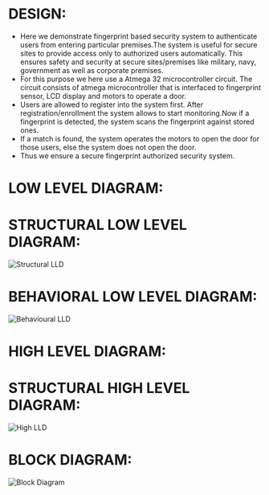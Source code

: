 # DESIGN:

 * Here we demonstrate fingerprint based security system to authenticate users from entering particular premises.The system is useful for secure sites to provide access only to authorized users automatically. This ensures safety and security at secure sites/premises like military, navy, government as well as corporate premises.
 * For this purpose we here use a Atmega 32 microcontroller circuit. The circuit consists of atmega microcontroller that is interfaced to fingerprint sensor, LCD display and motors to operate a door.
 * Users are allowed to register into the system first. After registration/enrollment the system allows to start monitoring.Now if a fingerprint is detected, the system scans the fingerprint against stored ones.
 * If a match is found, the system operates the motors to open the door for those users, else the system does not open the door.
 * Thus we ensure a secure fingerprint authorized security system.

  # LOW LEVEL DIAGRAM:
 
# STRUCTURAL LOW LEVEL DIAGRAM:
![Structural LLD](https://user-images.githubusercontent.com/71927150/157083427-9d7c64df-3310-413c-a2f7-347383944032.png)


# BEHAVIORAL LOW LEVEL DIAGRAM:
![Behavioural LLD](https://user-images.githubusercontent.com/71927150/157083454-e6cf9146-8ba3-47f0-ba18-c6a471f82799.png)


# HIGH LEVEL DIAGRAM:

# STRUCTURAL HIGH LEVEL DIAGRAM:
![High LLD](https://user-images.githubusercontent.com/71927150/157083486-55d40cb2-0107-4544-828a-3534228787ed.jpg)


# BLOCK DIAGRAM:
![Block Diagram](https://user-images.githubusercontent.com/71927150/157083506-b32f4a06-9a4b-4b04-a72c-da09b9790557.png)

